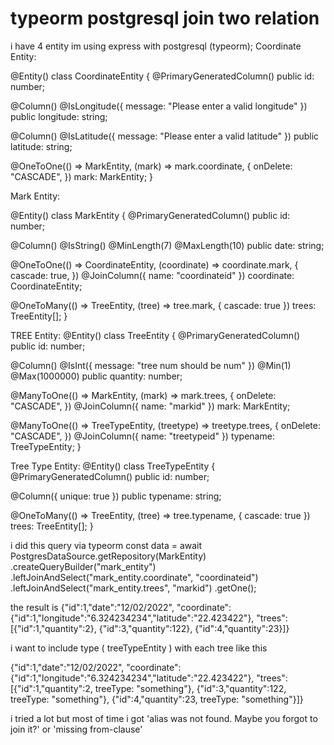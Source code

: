 
# typeorm postgresql join two relation

i have 4 entity
im using express with postgresql (typeorm);
Coordinate Entity:

@Entity()
class CoordinateEntity {
  @PrimaryGeneratedColumn()
  public id: number;

  @Column()
  @IsLongitude({ message: "Please enter a valid longitude" })
  public longitude: string;

  @Column()
  @IsLatitude({ message: "Please enter a valid latitude" })
  public latitude: string;

  @OneToOne(() => MarkEntity, (mark) => mark.coordinate, {
    onDelete: "CASCADE",
  })
  mark: MarkEntity;
}

Mark Entity:

@Entity()
class MarkEntity {
  @PrimaryGeneratedColumn()
  public id: number;

  @Column()
  @IsString()
  @MinLength(7)
  @MaxLength(10)
  public date: string;

  @OneToOne(() => CoordinateEntity, (coordinate) => coordinate.mark, {
    cascade: true,
  })
  @JoinColumn({ name: "coordinateid" })
  coordinate: CoordinateEntity;

  @OneToMany(() => TreeEntity, (tree) => tree.mark, { cascade: true })
  trees: TreeEntity[];
}

TREE Entity:
@Entity()
class TreeEntity {
  @PrimaryGeneratedColumn()
  public id: number;

  @Column()
  @IsInt({ message: "tree num should be num" })
  @Min(1)
  @Max(1000000)
  public quantity: number;

  @ManyToOne(() => MarkEntity, (mark) => mark.trees, {
    onDelete: "CASCADE",
  })
  @JoinColumn({ name: "markid" })
  mark: MarkEntity;

  @ManyToOne(() => TreeTypeEntity, (treetype) => treetype.trees, {
    onDelete: "CASCADE",
  })
  @JoinColumn({ name: "treetypeid" })
  typename: TreeTypeEntity;
}

Tree Type Entity:
@Entity()
class TreeTypeEntity {
  @PrimaryGeneratedColumn()
  public id: number;

  @Column({ unique: true })
  public typename: string;

  @OneToMany(() => TreeEntity, (tree) => tree.typename, { cascade: true })
  trees: TreeEntity[];
}

i did this query via typeorm
const data = await PostgresDataSource.getRepository(MarkEntity)
        .createQueryBuilder("mark_entity")
        .leftJoinAndSelect("mark_entity.coordinate", "coordinateid")
        .leftJoinAndSelect("mark_entity.trees", "markid")
        .getOne();

the result is
{"id":1,"date":"12/02/2022",
   "coordinate":{"id":1,"longitude":"6.324234234","latitude":"22.423422"},
   "trees":[{"id":1,"quantity":2},
            {"id":3,"quantity":122},
            {"id":4,"quantity":23}]}

i want to include type ( treeTypeEntity ) with each tree
like this

{"id":1,"date":"12/02/2022",
   "coordinate":{"id":1,"longitude":"6.324234234","latitude":"22.423422"},
   "trees":[{"id":1,"quantity":2, treeType: "something"},
            {"id":3,"quantity":122, treeType: "something"},
            {"id":4,"quantity":23, treeType: "something"}]}


i tried a lot but most of time i got 'alias was not found. Maybe you forgot to join it?'
or 'missing from-clause'

        